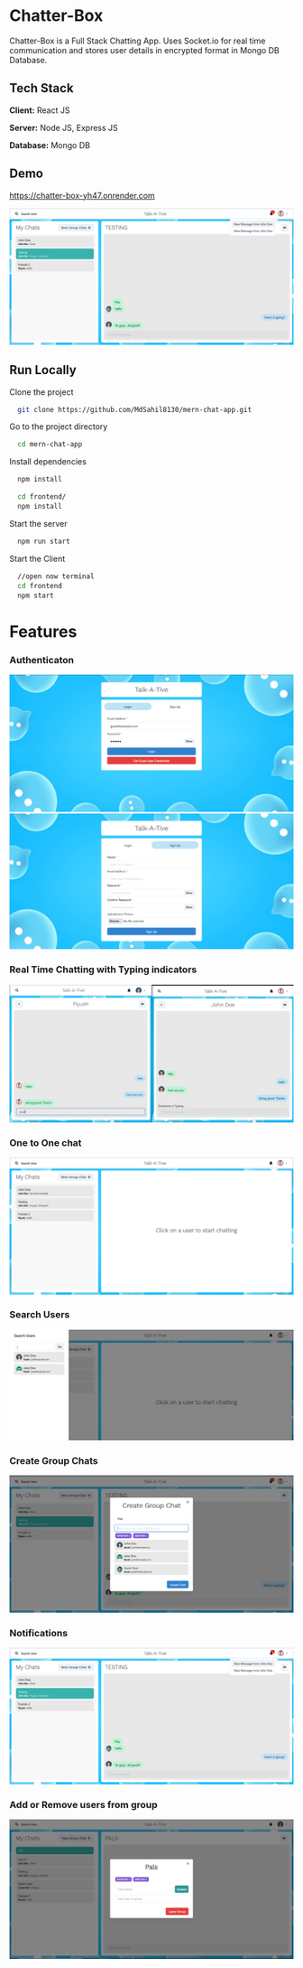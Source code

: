 
# Chatter-Box

Chatter-Box is a Full Stack Chatting App.
Uses Socket.io for real time communication and stores user details in encrypted format in Mongo DB Database.
## Tech Stack

**Client:** React JS

**Server:** Node JS, Express JS

**Database:** Mongo DB
  
## Demo

https://chatter-box-yh47.onrender.com

![](/screenshots/group%20%2B%20notif.PNG)
## Run Locally

Clone the project

```bash
  git clone https://github.com/MdSahil8130/mern-chat-app.git
```

Go to the project directory

```bash
  cd mern-chat-app
```

Install dependencies

```bash
  npm install
```

```bash
  cd frontend/
  npm install
```

Start the server

```bash
  npm run start
```
Start the Client

```bash
  //open now terminal
  cd frontend
  npm start
```

  
# Features

### Authenticaton
![](/screenshots/login.PNG)
![](/screenshots/signup.PNG)
### Real Time Chatting with Typing indicators
![](/screenshots/real-time.PNG)
### One to One chat
![](/screenshots/mainscreen.PNG)
### Search Users
![](/screenshots/search.PNG)
### Create Group Chats
![](/screenshots/new%20grp.PNG)
### Notifications 
![](/screenshots/group%20%2B%20notif.PNG)
### Add or Remove users from group
![](/screenshots/add%20rem.PNG)

